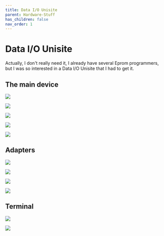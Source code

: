 ```yaml
---
title: Data I/O Unisite
parent: Hardware-Stuff
has_children: false
nav_order: 1
---
```


# Data I/O Unisite 

Actually, I don't really need it, I already have several Eprom programmers, but I was so interested in a Data I/O Unisite that I had to get it. 

## The main device

![](https://raw.githubusercontent.com/b4n4n377/docs/main/img/IMG_20240404_234322_702.jpg)

![](https://raw.githubusercontent.com/b4n4n377/docs/main/img/IMG_20240404_233720_044.jpg)

![](https://raw.githubusercontent.com/b4n4n377/docs/main/img/IMG_20240404_233528_857.jpg)

![](https://raw.githubusercontent.com/b4n4n377/docs/main/img/IMG_20240404_230408_602.jpg)

![](https://raw.githubusercontent.com/b4n4n377/docs/main/img/IMG_20240404_225052_028.jpg)


## Adapters

![](https://raw.githubusercontent.com/b4n4n377/docs/main/img/IMG_20240428_214411_114.jpg)

![](https://raw.githubusercontent.com/b4n4n377/docs/main/img/IMG_20240428_214426_295.jpg)

![](https://raw.githubusercontent.com/b4n4n377/docs/main/img/IMG_20240428_214457_628.jpg)

![](https://raw.githubusercontent.com/b4n4n377/docs/main/img/IMG_20240428_214508_885.jpg)

## Terminal

![](https://raw.githubusercontent.com/b4n4n377/docs/main/img/326287561-faa839e2-0421-4b74-a7b5-8129e149feab.png)

![](https://raw.githubusercontent.com/b4n4n377/docs/main/img/326287573-0484bda0-53e2-4d1a-847b-ff154bf46259.png)
